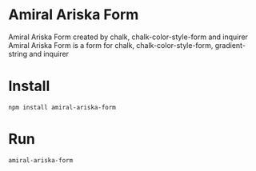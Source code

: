 # Amiral Ariska Form
Amiral Ariska Form created by chalk, chalk-color-style-form and inquirer<br>
Amiral Ariska Form is a form for chalk, chalk-color-style-form, gradient-string and inquirer
# Install
`npm install amiral-ariska-form`
# Run
`amiral-ariska-form`
